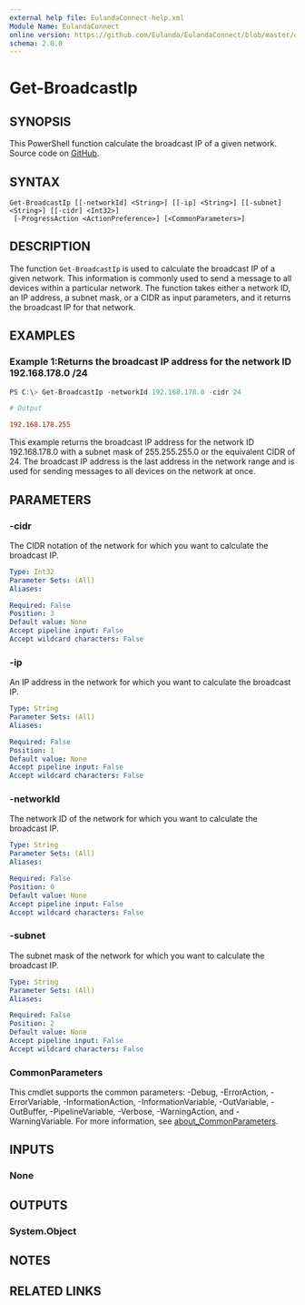 ```yaml
---
external help file: EulandaConnect-help.xml
Module Name: EulandaConnect
online version: https://github.com/Eulanda/EulandaConnect/blob/master/docs/Get-BroadcastIp.md
schema: 2.0.0
---
```


# Get-BroadcastIp

## SYNOPSIS
This PowerShell function calculate the broadcast IP of a given network. Source code on [GitHub](https://github.com/Eulanda/EulandaConnect/blob/master/source/public/Get-BroadcastIp.ps1).

## SYNTAX

```
Get-BroadcastIp [[-networkId] <String>] [[-ip] <String>] [[-subnet] <String>] [[-cidr] <Int32>]
 [-ProgressAction <ActionPreference>] [<CommonParameters>]
```

## DESCRIPTION
The function `Get-BroadcastIp` is used to calculate the broadcast IP of a given network. This information is commonly used to send a message to all devices within a particular network. The function takes either a network ID, an IP address, a subnet mask, or a CIDR as input parameters, and it returns the broadcast IP for that network.

## EXAMPLES

### Example 1:Returns the broadcast IP address for the network ID 192.168.178.0 /24
```powershell
PS C:\> Get-BroadcastIp -networkId 192.168.178.0 -cidr 24
```

```ini
# Output

192.168.178.255
```

This example returns the broadcast IP address for the network ID 192.168.178.0 with a subnet mask of 255.255.255.0 or the equivalent CIDR of 24. The broadcast IP address is the last address in the network range and is used for sending messages to all devices on the network at once.

## PARAMETERS

### -cidr
The CIDR notation of the network for which you want to calculate the broadcast IP.

```yaml
Type: Int32
Parameter Sets: (All)
Aliases:

Required: False
Position: 3
Default value: None
Accept pipeline input: False
Accept wildcard characters: False
```

### -ip
An IP address in the network for which you want to calculate the broadcast IP.

```yaml
Type: String
Parameter Sets: (All)
Aliases:

Required: False
Position: 1
Default value: None
Accept pipeline input: False
Accept wildcard characters: False
```

### -networkId
The network ID of the network for which you want to calculate the broadcast IP.

```yaml
Type: String
Parameter Sets: (All)
Aliases:

Required: False
Position: 0
Default value: None
Accept pipeline input: False
Accept wildcard characters: False
```

### -subnet
The subnet mask of the network for which you want to calculate the broadcast IP.

```yaml
Type: String
Parameter Sets: (All)
Aliases:

Required: False
Position: 2
Default value: None
Accept pipeline input: False
Accept wildcard characters: False
```


### CommonParameters
This cmdlet supports the common parameters: -Debug, -ErrorAction, -ErrorVariable, -InformationAction, -InformationVariable, -OutVariable, -OutBuffer, -PipelineVariable, -Verbose, -WarningAction, and -WarningVariable. For more information, see [about_CommonParameters](http://go.microsoft.com/fwlink/?LinkID=113216).

## INPUTS

### None

## OUTPUTS

### System.Object
## NOTES

## RELATED LINKS

